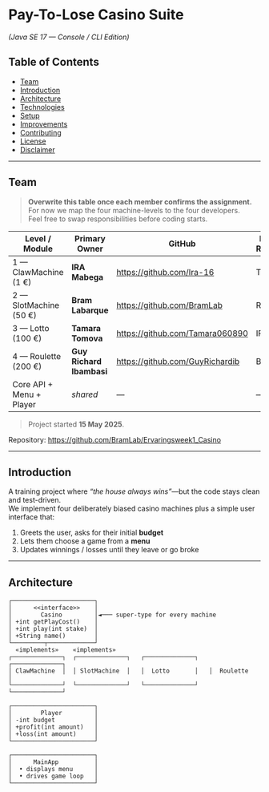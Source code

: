 # Pay-To-Lose Casino Suite  
*(Java SE 17 — Console / CLI Edition)*  

## Table of Contents
* [Team](#team)
* [Introduction](#introduction)
* [Architecture](#architecture)
* [Technologies](#technologies)
* [Setup](#setup)
* [Improvements](#improvements)
* [Contributing](#contributing)
* [License](#license)
* [Disclaimer](#disclaimer)

---

## Team  

> **Overwrite this table once each member confirms the assignment.**  
> For now we map the four machine-levels to the four developers.  
> Feel free to swap responsibilities before coding starts.

| Level / Module            | Primary Owner | GitHub                                        | Backup Reviewer |
|---------------------------|---------------|-----------------------------------------------|-----------------|
| 1 — ClawMachine (1 €)     | **IRA Mabega**| <https://github.com/Ira-16>                   | Tamara          |
| 2 — SlotMachine (50 €)    | **Bram Labarque** | <https://github.com/BramLab>                | Richard         |
| 3 — Lotto (100 €)         | **Tamara Tomova**| <https://github.com/Tamara060890>           | IRA             |
| 4 — Roulette (200 €)      | **Guy Richard Ibambasi** | <https://github.com/GuyRichardib>      | Bram            |
| Core API + Menu + Player  | *shared*      | —                                             | —               |

> Project started **15 May 2025**.

Repository: <https://github.com/BramLab/Ervaringsweek1_Casino>

---

## Introduction  

A training project where *“the house always wins”*—but the code stays clean and test-driven.  
We implement four deliberately biased casino machines plus a simple user interface that:

1. Greets the user, asks for their initial **budget**  
2. Lets them choose a game from a **menu**  
3. Updates winnings / losses until they leave or go broke  

---

## Architecture  

```text
┌───────────────────────┐
│      <<interface>>    │
│        Casino         │◄─── super-type for every machine
│ +int getPlayCost()    │
│ +int play(int stake)  │
│ +String name()        │
└─────────┬─────────────┘
  «implements»    «implements»
┌──────────────┐  ┌──────────────┐   ┌──────────────┐   ┌──────────────┐
│ ClawMachine  │  │ SlotMachine  │   │  Lotto       │   │  Roulette    │
└──────────────┘  └──────────────┘   └──────────────┘   └──────────────┘

┌───────────────────────┐
│        Player         │
│ -int budget           │
│ +profit(int amount)   │
│ +loss(int amount)     │
└───────────────────────┘

┌───────────────────────┐
│      MainApp          │
│  • displays menu      │
│  • drives game loop   │
└───────────────────────┘
